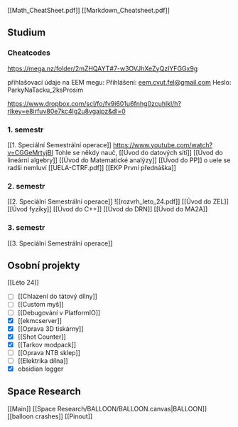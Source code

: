 [[Math_CheatSheet.pdf]]
[[Markdown_Cheatsheet.pdf]]
## Studium
### Cheatcodes

https://mega.nz/folder/2mZHQAYT#7-w3OVJhXeZyQzIYFGGx9g

přihlašovací údaje na EEM megu: 
Přihlášení: eem.cvut.fel@gmail.com
Heslo: ParkyNaTacku_2ksProsim
  
https://www.dropbox.com/scl/fo/fv9i601u6fnhg0zcuhlkl/h?rlkey=e8irfuv80e7kc4lg2u8vgajpz&dl=0


### 1. semestr
[[1. Speciální Semestrální operace]]
https://www.youtube.com/watch?v=CGGeMrtyjBI Tohle se někdy nauč, 
[[Úvod do datových sítí]]
[[Úvod do lineární algebry]]
[[Úvod do Matematické analýzy]]
[[Úvod do PP]]
o uele se radši nemluví [[UELA-CTRF.pdf]]
[[EKP První přednáška]]

### 2. semestr
[[2. Speciální Semestrální operace]]
![[rozvrh_leto_24.pdf]]
[[Úvod do ZEL]]
[[Úvod fyziky]]
[[Úvod do C++]]
[[Úvod do DRN]]
[[Úvod do MA2A]]

### 3. semestr
[[3. Speciální Semestrální operace]]
## Osobní projekty
[[Léto 24]]
- [ ] [[Chlazení do tátový dílny]]
- [ ] [[Custom myš]]
- [ ] [[Debugování v PlatformIO]]
- [x] [[ekmcserver]]
- [x] [[Oprava 3D tiskárny]]
- [x] [[Shot Counter]]
- [x] [[Tarkov modpack]]
- [ ] [[Oprava NTB sklep]]
- [ ] [[Elektrika dílna]]
- [x] obsidian logger
## Space Research
[[Main]]
[[Space Research/BALLOON/BALLOON.canvas|BALLOON]]
[[balloon crashes]]
[[Pinout]]